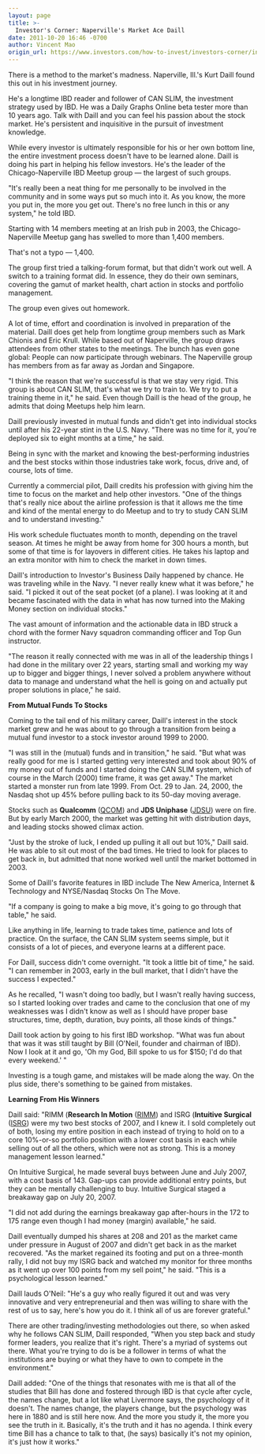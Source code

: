 ```yaml
---
layout: page
title: >-
  Investor's Corner: Naperville's Market Ace Daill
date: 2011-10-20 16:46 -0700
author: Vincent Mao
origin_url: https://www.investors.com/how-to-invest/investors-corner/investors-corner-napervilles-market-ace-daill
---
```





There is a method to the market's madness. Naperville, Ill.'s Kurt Daill found this out in his investment journey.

  

He's a longtime IBD reader and follower of CAN SLIM, the investment strategy used by IBD. He was a Daily Graphs Online beta tester more than 10 years ago. Talk with Daill and you can feel his passion about the stock market. He's persistent and inquisitive in the pursuit of investment knowledge.

  

While every investor is ultimately responsible for his or her own bottom line, the entire investment process doesn't have to be learned alone. Daill is doing his part in helping his fellow investors. He's the leader of the Chicago-Naperville IBD Meetup group — the largest of such groups.

  

"It's really been a neat thing for me personally to be involved in the community and in some ways put so much into it. As you know, the more you put in, the more you get out. There's no free lunch in this or any system," he told IBD.

  

Starting with 14 members meeting at an Irish pub in 2003, the Chicago-Naperville Meetup gang has swelled to more than 1,400 members.

  

That's not a typo — 1,400.

  

The group first tried a talking-forum format, but that didn't work out well. A switch to a training format did. In essence, they do their own seminars, covering the gamut of market health, chart action in stocks and portfolio management.

  

The group even gives out homework.

  

A lot of time, effort and coordination is involved in preparation of the material. Daill does get help from longtime group members such as Mark Chionis and Eric Krull. While based out of Naperville, the group draws attendees from other states to the meetings. The bunch has even gone global: People can now participate through webinars. The Naperville group has members from as far away as Jordan and Singapore.

  

"I think the reason that we're successful is that we stay very rigid. This group is about CAN SLIM, that's what we try to train to. We try to put a training theme in it," he said. Even though Daill is the head of the group, he admits that doing Meetups help him learn.

  

Daill previously invested in mutual funds and didn't get into individual stocks until after his 22-year stint in the U.S. Navy. "There was no time for it, you're deployed six to eight months at a time," he said.

  

Being in sync with the market and knowing the best-performing industries and the best stocks within those industries take work, focus, drive and, of course, lots of time.

  

Currently a commercial pilot, Daill credits his profession with giving him the time to focus on the market and help other investors. "One of the things that's really nice about the airline profession is that it allows me the time and kind of the mental energy to do Meetup and to try to study CAN SLIM and to understand investing."

  

His work schedule fluctuates month to month, depending on the travel season. At times he might be away from home for 300 hours a month, but some of that time is for layovers in different cities. He takes his laptop and an extra monitor with him to check the market in down times.

  

Daill's introduction to Investor's Business Daily happened by chance. He was traveling while in the Navy. "I never really knew what it was before," he said. "I picked it out of the seat pocket (of a plane). I was looking at it and became fascinated with the data in what has now turned into the Making Money section on individual stocks."

  

The vast amount of information and the actionable data in IBD struck a chord with the former Navy squadron commanding officer and Top Gun instructor.

  

"The reason it really connected with me was in all of the leadership things I had done in the military over 22 years, starting small and working my way up to bigger and bigger things, I never solved a problem anywhere without data to manage and understand what the hell is going on and actually put proper solutions in place," he said.

  

**From Mutual Funds To Stocks**

  

Coming to the tail end of his military career, Daill's interest in the stock market grew and he was about to go through a transition from being a mutual fund investor to a stock investor around 1999 to 2000.

  

"I was still in the (mutual) funds and in transition," he said. "But what was really good for me is I started getting very interested and took about 90% of my money out of funds and I started doing the CAN SLIM system, which of course in the March (2000) time frame, it was get away." The market started a monster run from late 1999. From Oct. 29 to Jan. 24, 2000, the Nasdaq shot up 45% before pulling back to its 50-day moving average.

  

Stocks such as **Qualcomm** ([QCOM](https://research.investors.com/quote.aspx?symbol=QCOM)) and **JDS Uniphase** ([JDSU](https://research.investors.com/quote.aspx?symbol=JDSU)) were on fire. But by early March 2000, the market was getting hit with distribution days, and leading stocks showed climax action.

  

"Just by the stroke of luck, I ended up pulling it all out but 10%," Daill said. He was able to sit out most of the bad times. He tried to look for places to get back in, but admitted that none worked well until the market bottomed in 2003.

  

Some of Daill's favorite features in IBD include The New America, Internet & Technology and NYSE/Nasdaq Stocks On The Move.

  

"If a company is going to make a big move, it's going to go through that table," he said.

  

Like anything in life, learning to trade takes time, patience and lots of practice. On the surface, the CAN SLIM system seems simple, but it consists of a lot of pieces, and everyone learns at a different pace.

  

For Daill, success didn't come overnight. "It took a little bit of time," he said. "I can remember in 2003, early in the bull market, that I didn't have the success I expected."

  

As he recalled, "I wasn't doing too badly, but I wasn't really having success, so I started looking over trades and came to the conclusion that one of my weaknesses was I didn't know as well as I should have proper base structures, time, depth, duration, buy points, all those kinds of things."

  

Daill took action by going to his first IBD workshop. "What was fun about that was it was still taught by Bill (O'Neil, founder and chairman of IBD). Now I look at it and go, 'Oh my God, Bill spoke to us for \$150; I'd do that every weekend.' "

  

Investing is a tough game, and mistakes will be made along the way. On the plus side, there's something to be gained from mistakes.

  

**Learning From His Winners**

  

Daill said: "RIMM (**Research In Motion** ([RIMM](https://research.investors.com/quote.aspx?symbol=RIMM)) and ISRG (**Intuitive Surgical** ([ISRG](https://research.investors.com/quote.aspx?symbol=ISRG)) were my two best stocks of 2007, and I knew it. I sold completely out of both, losing my entire position in each instead of trying to hold on to a core 10%-or-so portfolio position with a lower cost basis in each while selling out of all the others, which were not as strong. This is a money management lesson learned."

  

On Intuitive Surgical, he made several buys between June and July 2007, with a cost basis of 143. Gap-ups can provide additional entry points, but they can be mentally challenging to buy. Intuitive Surgical staged a breakaway gap on July 20, 2007.

  

"I did not add during the earnings breakaway gap after-hours in the 172 to 175 range even though I had money (margin) available," he said.

  

Daill eventually dumped his shares at 208 and 201 as the market came under pressure in August of 2007 and didn't get back in as the market recovered. "As the market regained its footing and put on a three-month rally, I did not buy my ISRG back and watched my monitor for three months as it went up over 100 points from my sell point," he said. "This is a psychological lesson learned."

  

Daill lauds O'Neil: "He's a guy who really figured it out and was very innovative and very entrepreneurial and then was willing to share with the rest of us to say, here's how you do it. I think all of us are forever grateful."

  

There are other trading/investing methodologies out there, so when asked why he follows CAN SLIM, Daill responded, "When you step back and study former leaders, you realize that it's right. There's a myriad of systems out there. What you're trying to do is be a follower in terms of what the institutions are buying or what they have to own to compete in the environment."

  

Daill added: "One of the things that resonates with me is that all of the studies that Bill has done and fostered through IBD is that cycle after cycle, the names change, but a lot like what Livermore says, the psychology of it doesn't. The names change, the players change, but the psychology was here in 1880 and is still here now. And the more you study it, the more you see the truth in it. Basically, it's the truth and it has no agenda. I think every time Bill has a chance to talk to that, (he says) basically it's not my opinion, it's just how it works."




